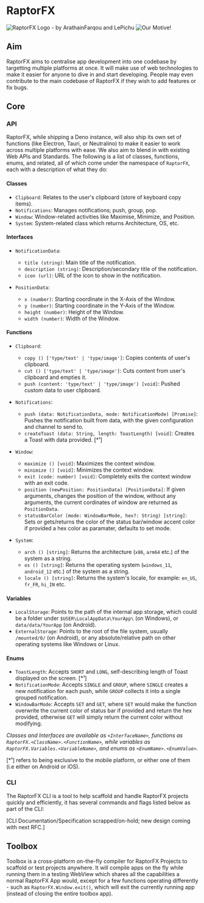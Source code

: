 ﻿# RaptorFX
![RaptorFX Logo - by ArathainFarqou and LePichu](https://cdn.discordapp.com/attachments/890845937243684886/921414193423466536/rfx_text_logo.png)
![Our Motive!](https://cdn.discordapp.com/attachments/890845937243684886/979286337016430632/sub_text.png)
   
## Aim 
RaptorFX aims to centralise app development into one codebase by targetting multiple platforms at once. It will make use of web technologies to make it easier for anyone to dive in and start developing. People may even contribute to the main codebase of RaptorFX if they wish to add features or fix bugs.

## Core

### API 
RaptorFX, while shipping a Deno instance, will also ship its own set of functions (like Electron, Tauri, or Neutralino) to make it easier to work across multiple platforms with ease. We also aim to blend in with existing Web APIs and Standards. The following is a list of classes, functions, enums, and related, all of which come under the namespace of `RaptorFX`, each with a description of what they do: 

#### Classes
- `Clipboard`: Relates to the user's clipboard (store of keyboard copy items).
- `Notifications`: Manages notifications; push, group, pop.
- `Window`: Window-related activities like Maximise, Minimize, and Position.
- `System`: System-related class which returns Architecture, OS, etc.

#### Interfaces
- `NotificationData`: 
    * `title (string)`: Main title of the notification.
    * `description (string)`: Description/secondary title of the notification.
    * `icon (url)`: URL of the icon to show in the notification.

- `PositionData`:
    * `x (number)`: Starting coordinate in the X-Axis of the Window.
    * `y (number)`: Starting coordinate in the Y-Axis of the Window.
    * `height (number)`: Height of the Window.
    * `width (number)`: Width of the Window.

#### Functions 
- `Clipboard`: 
    * `copy () ['type/text' | 'type/image']`: Copies contents of user's clipboard. 
    * `cut () ['type/text' | 'type/image']`: Cuts content from user's clipboard and empties it.
    * `push (content: 'type/text' | 'type/image') [void]`: Pushed custom data to user clipboard.

- `Notifications`:
    * `push (data: NotificationData, mode: NotificationMode) [Promise]`: Pushes the notification built from data, with the given configuration and channel to send to.
    * `createToast (data: String, length: ToastLength) [void]`: Creates a Toast with data provided. [*¹]

- `Window`:
    * `maximize () [void]`: Maximizes the context window.
    * `minimize () [void]`: Minimizes the context window.
    * `exit (code: number) [void]`: Completely exits the context window with an exit code.
    * `position (newPosition: PositionData) [PositionData]`: If given arguments, changes the position of the window, without any arguments, the current cordinates of window are returned as `PositionData`.
    * `statusBarColor (mode: WindowBarMode, hex?: String) [string]`: Sets or gets/returns the color of the status bar/window accent color if provided a hex color as paramater, defaults to set mode. 

- `System`:
    * `arch () [string]`: Returns the architecture (`x86`, `arm64` etc.) of the system as a string.
    * `os () [string]`: Returns the operating system (`windows_11`, `android_12` etc.) of the system as a string.
    * `locale () [string]`: Returns the system's locale, for example: `en_US`, `fr_FR`, `hi_IN` etc.

#### Variables
- `LocalStorage`: Points to the path of the internal app storage, which could be a folder under `$USER\LocalAppData\YourApp\` (on Windows), or `data/data/YourApp` (on Android).
- `ExternalStorage`: Points to the root of the file system, usually `/mounted/0/` (on Android), or any absolute/relative path on other operating systems like Windows or Linux.

#### Enums
- `ToastLength`: Accepts `SHORT` and `LONG`, self-describing length of Toast displayed on the screen. [*¹]
- `NotificationMode`: Accepts `SINGLE` and `GROUP`, where `SINGLE` creates a new notification for each push, while `GROUP` collects it into a single grouped notification. 
- `WindowBarMode`: Accepts `SET` and `GET`, where `SET` would make the function overwrite the current color of status bar if provided and return the hex provided, otherwise `GET` will simply return the current color without modifying.

_Classes and Interfaces are available as `<InterfaceName>`, functions as `RaptorFX.<ClassName>.<FunctionName>`, while variables as `RaptorFX.Variables.<VariableName>`, and enums as `<EnumName>.<EnumValue>`._

[*¹] refers to being exclusive to the mobile platform, or either one of them (i.e either on Android or iOS).

### CLI
The RaptorFX CLI is a tool to help scaffold and handle RaptorFX projects quickly and efficiently, it has several commands and flags listed below as part of the CLI:

[CLI Documentation/Specification scrapped/on-hold; new design coming with next RFC.] 

## Toolbox
Toolbox is a cross-platform on-the-fly compiler for RaptorFX Projects to scaffold or test projects anywhere. It will compile apps on the fly while running them in a testing WebView which shares all the capabilities a normal RaptorFX App would, except for a few functions operating differently - such as `RaptorFX.Window.exit()`, which will exit the currently running app (instead of closing the entire toolbox app). 

